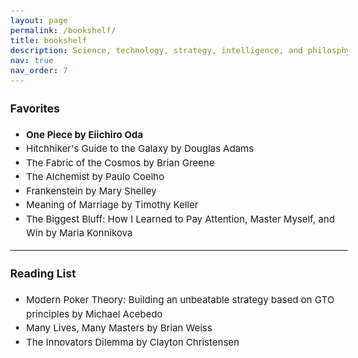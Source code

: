 ```yaml
---
layout: page
permalink: /bookshelf/
title: bookshelf
description: Science, technology, strategy, intelligence, and philosphy.
nav: true
nav_order: 7
---
```


<head>
  <meta charset="UTF-8">
  <meta name="viewport" content="width=device-width, initial-scale=1.0">
  <style>
    body {
      font-size: 15px; /* Adjust the font size as needed */
      line-height: 1.5; /* Adjust the line height as needed */
    }
  </style>
  <title>Book List</title>
</head>
<body>

<h3>Favorites</h3>
<ul>
  <li style="font-weight: bold;">One Piece by Eiichiro Oda</li>
  <li>Hitchhiker's Guide to the Galaxy by Douglas Adams</li>
  <li>The Fabric of the Cosmos by Brian Greene</li> 
  <li>The Alchemist by Paulo Coelho</li>
  <li>Frankenstein by Mary Shelley</li>
  <li>Meaning of Marriage by Timothy Keller</li>
  <li>The Biggest Bluff: How I Learned to Pay Attention, Master Myself, and Win by Maria Konnikova</li>
</ul>

<hr>

<h3>Reading List</h3>
<ul>
  <li>Modern Poker Theory: Building an unbeatable strategy based on GTO principles by Michael Acebedo</li>
  <li>Many Lives, Many Masters by Brian Weiss</li>
  <li>The Innovators Dilemma by Clayton Christensen</li>
</ul>

</body>
